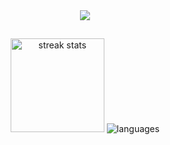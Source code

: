 <div align="center">
  <img src="https://profile-counter.glitch.me/noureddine-t/count.svg?" />
</div>

##

<div align="center">
  

  <img src="https://streak-stats.demolab.com?user=noureddine-t&mode=daily&theme=dark&hide_border=true&border_radius=5" height="150" alt="streak stats" />

  <img src="https://github-readme-stats.vercel.app/api/top-langs?username=noureddine-t&layout=compact&theme=dark&hide_border=true&langs_count=10&card_width=400" alt="languages" />




  
</div>

<div align="center">
</div>
